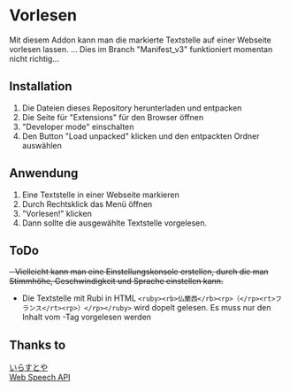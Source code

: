 # Vorlesen

Mit diesem Addon kann man die markierte Textstelle auf einer Webseite vorlesen lassen.
... 
Dies im Branch "Manifest_v3" funktioniert momentan nicht richtig... 

## Installation 

1. Die Dateien dieses Repository herunterladen und entpacken
1. Die Seite für "Extensions" für den Browser öffnen
1. "Developer mode" einschalten
1. Den Button "Load unpacked" klicken und den entpackten Ordner auswählen

## Anwendung

1. Eine Textstelle in einer Webseite markieren
1. Durch Rechtsklick das Menü öffnen
1. "Vorlesen!" klicken
1. Dann sollte die ausgewählte Textstelle vorgelesen. 

## ToDo
 ~~- Vielleicht kann man eine Einstellungskonsole erstellen, durch die man Stimmhöhe, Geschwindigkeit und Sprache einstellen kann.~~ 
- Die Textstelle mit Rubi in HTML `<ruby><rb>仏蘭西</rb><rp>（</rp><rt>フランス</rt><rp>）</rp></ruby>` wird dopelt gelesen. Es muss nur den Inhalt vom <rt>-Tag vorgelesen werden

## Thanks to  
[いらすとや](https://www.irasutoya.com/)  
[Web Speech API](https://developer.mozilla.org/en-US/docs/Web/API/Web_Speech_API)
